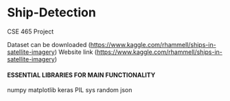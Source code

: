 # Ship-Detection
CSE 465 Project


Dataset can be downloaded (https://www.kaggle.com/rhammell/ships-in-satellite-imagery)
Website link (https://www.kaggle.com/rhammell/ships-in-satellite-imagery)



#### ESSENTIAL LIBRARIES FOR MAIN FUNCTIONALITY ####

numpy
matplotlib
keras
PIL
sys
random
json

